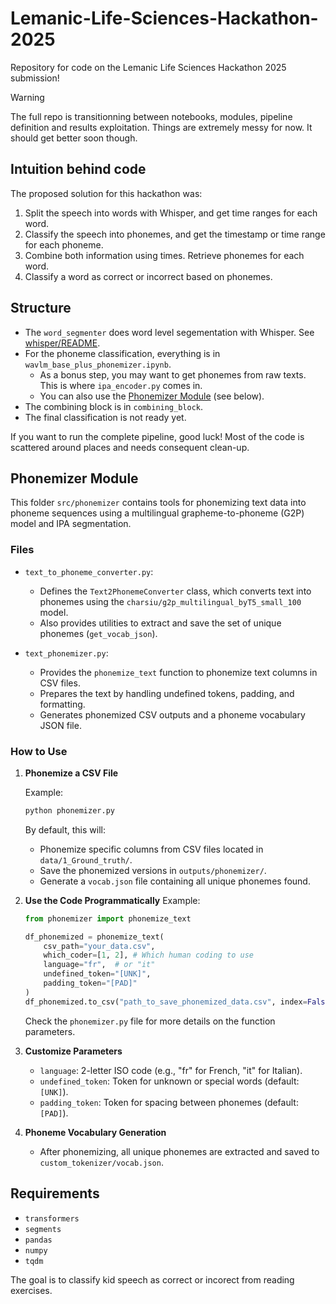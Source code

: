 # Lemanic-Life-Sciences-Hackathon-2025

Repository for code on the Lemanic Life Sciences Hackathon 2025 submission!

> [!WARNING]
> The full repo is transitionning between notebooks, modules, pipeline definition and results exploitation. Things are extremely messy for now. It should get better soon though.

## Intuition behind code

The proposed solution for this hackathon was:

1. Split the speech into words with Whisper, and get time ranges for each word.
2. Classify the speech into phonemes, and get the timestamp or time range for each phoneme.
3. Combine both information using times. Retrieve phonemes for each word.
4. Classify a word as correct or incorrect based on phonemes.

## Structure

- The `word_segmenter` does word level segementation with Whisper. See [whisper/README](./Whisper/README.md).
- For the phoneme classification, everything is in `wavlm_base_plus_phonemizer.ipynb`.
  - As a bonus step, you may want to get phonemes from raw texts. This is where `ipa_encoder.py` comes in.
  - You can also use the [Phonemizer Module](#phonemizer-module) (see below).
- The combining block is in `combining_block`.
- The final classification is not ready yet.

If you want to run the complete pipeline, good luck! Most of the code is scattered around places and needs consequent clean-up.

## Phonemizer Module

This folder `src/phonemizer` contains tools for phonemizing text data into phoneme sequences using a multilingual grapheme-to-phoneme (G2P) model and IPA segmentation.

### Files

- `text_to_phoneme_converter.py`:
  - Defines the `Text2PhonemeConverter` class, which converts text into phonemes using the `charsiu/g2p_multilingual_byT5_small_100` model.
  - Also provides utilities to extract and save the set of unique phonemes (`get_vocab_json`).

- `text_phonemizer.py`:
  - Provides the `phonemize_text` function to phonemize text columns in CSV files.
  - Prepares the text by handling undefined tokens, padding, and formatting.
  - Generates phonemized CSV outputs and a phoneme vocabulary JSON file.

### How to Use

1. **Phonemize a CSV File**

   Example:

   ```bash
   python phonemizer.py
   ```

   By default, this will:

   - Phonemize specific columns from CSV files located in `data/1_Ground_truth/`.
   - Save the phonemized versions in `outputs/phonemizer/`.
   - Generate a `vocab.json` file containing all unique phonemes found.

2. **Use the Code Programmatically**
   Example:

   ```python
   from phonemizer import phonemize_text

   df_phonemized = phonemize_text(
       csv_path="your_data.csv",
       which_coder=[1, 2], # Which human coding to use
       language="fr",  # or "it"
       undefined_token="[UNK]",
       padding_token="[PAD]"
   )
   df_phonemized.to_csv("path_to_save_phonemized_data.csv", index=False)
   ```

   Check the `phonemizer.py` file for more details on the function parameters.

3. **Customize Parameters**

   - `language`: 2-letter ISO code (e.g., "fr" for French, "it" for Italian).
   - `undefined_token`: Token for unknown or special words (default: `[UNK]`).
   - `padding_token`: Token for spacing between phonemes (default: `[PAD]`).

4. **Phoneme Vocabulary Generation**
   - After phonemizing, all unique phonemes are extracted and saved to `custom_tokenizer/vocab.json`.

## Requirements

- `transformers`
- `segments`
- `pandas`
- `numpy`
- `tqdm`

The goal is to classify kid speech as correct or incorect from reading exercises.
